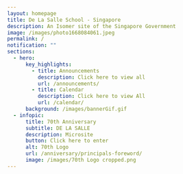 ```yaml
---
layout: homepage
title: De La Salle School - Singapore
description: An Isomer site of the Singapore Government
image: /images/photo1668084061.jpeg
permalink: /
notification: ""
sections:
  - hero:
      key_highlights:
        - title: Announcements
          description: Click here to view all
          url: /announcements/
        - title: Calendar
          description: Click here to view All
          url: /calendar/
      background: /images/bannerGif.gif
  - infopic:
      title: 70th Anniversary
      subtitle: DE LA SALLE
      description: Microsite
      button: Click here to enter
      alt: 70th Logo
      url: /anniversary/principals-foreword/
      image: /images/70th Logo cropped.png
---
```

